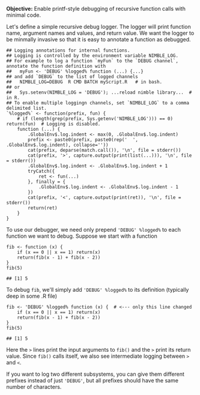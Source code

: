 **Objective:** Enable printf-style debugging of recursive function calls
with minimal code.

Let's define a simple recursive debug logger. The logger will print
function name, argument names and values, and return value. We want the
logger to be minmally invasive so that it is easy to annotate a function
as debugged.

    ## Logging annotations for internal functions.
    ## Logging is controlled by the environment variable NIMBLE_LOG.
    ## For example to log a function `myFun` to the `DEBUG channel`, annotate the function definition with
    ##   myFun <- 'DEBUG' %logged% function (...) {...}
    ## and add `DEBUG` to the list of logged channels
    ##   NIMBLE_LOG=DEBUG  R CMD BATCH myScript.R   # in bash.
    ## or
    ##   Sys.setenv(NIMBLE_LOG = 'DEBUG'); ...reload nimble library...  # in R.
    ## To enable multiple loggingn channels, set `NIMBLE_LOG` to a comma delimited list.
    `%logged%` <- function(prefix, fun) {
        # if (length(grep(prefix, Sys.getenv('NIMBLE_LOG'))) == 0) return(fun)  # Logging is disabled.
        function (...) {
            .GlobalEnv$.log.indent <- max(0, .GlobalEnv$.log.indent)
            prefix <- paste0(prefix, paste0(rep('  ', .GlobalEnv$.log.indent), collapse=''))
            cat(prefix, deparse(match.call()), '\n', file = stderr())
            cat(prefix, '>', capture.output(print(list(...))), '\n', file = stderr())
            .GlobalEnv$.log.indent <- .GlobalEnv$.log.indent + 1
            tryCatch({
                ret <- fun(...)
            }, finally = {
                .GlobalEnv$.log.indent <- .GlobalEnv$.log.indent - 1
            })
            cat(prefix, '<', capture.output(print(ret)), '\n', file = stderr())
            return(ret)
        }
    }

To use our debugger, we need only prepend `'DEBUG' %logged%` to each
function we want to debug. Suppose we start with a function

    fib <- function (x) {
        if (x == 0 || x == 1) return(x)
        return(fib(x - 1) + fib(x - 2))
    }
    fib(5)

    ## [1] 5

To debug `fib`, we'll simply add `'DEBUG' %logged%` to its definition
(typically deep in some .R file)

    fib <- 'DEBUG' %logged% function (x) {  # <--- only this line changed
        if (x == 0 || x == 1) return(x)
        return(fib(x - 1) + fib(x - 2))
    }
    fib(5)

    ## [1] 5

Here the `>` lines print the input arguments to `fib()` and the `>`
print its return value. Since `fib()` calls itself, we also see
intermediate logging between `>` and `<`.

If you want to log two different subsystems, you can give them different
prefixes instead of just `'DEBUG'`, but all prefixes should have the
same number of characters.
